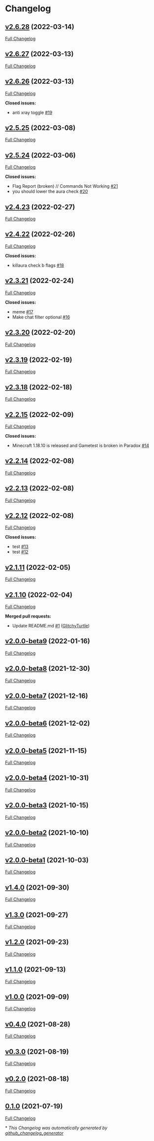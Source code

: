 # Changelog

## [v2.6.28](https://github.com/Visual1mpact/Paradox_AntiCheat/tree/v2.6.28) (2022-03-14)

[Full Changelog](https://github.com/Visual1mpact/Paradox_AntiCheat/compare/v2.6.27...v2.6.28)

## [v2.6.27](https://github.com/Visual1mpact/Paradox_AntiCheat/tree/v2.6.27) (2022-03-13)

[Full Changelog](https://github.com/Visual1mpact/Paradox_AntiCheat/compare/v2.6.26...v2.6.27)

## [v2.6.26](https://github.com/Visual1mpact/Paradox_AntiCheat/tree/v2.6.26) (2022-03-13)

[Full Changelog](https://github.com/Visual1mpact/Paradox_AntiCheat/compare/v2.5.25...v2.6.26)

**Closed issues:**

- anti xray toggle [\#19](https://github.com/Visual1mpact/Paradox_AntiCheat/issues/19)

## [v2.5.25](https://github.com/Visual1mpact/Paradox_AntiCheat/tree/v2.5.25) (2022-03-08)

[Full Changelog](https://github.com/Visual1mpact/Paradox_AntiCheat/compare/v2.5.24...v2.5.25)

## [v2.5.24](https://github.com/Visual1mpact/Paradox_AntiCheat/tree/v2.5.24) (2022-03-06)

[Full Changelog](https://github.com/Visual1mpact/Paradox_AntiCheat/compare/v2.4.23...v2.5.24)

**Closed issues:**

- Flag Report \(broken\) // Commands Not Working [\#21](https://github.com/Visual1mpact/Paradox_AntiCheat/issues/21)
- you should lower the aura check [\#20](https://github.com/Visual1mpact/Paradox_AntiCheat/issues/20)

## [v2.4.23](https://github.com/Visual1mpact/Paradox_AntiCheat/tree/v2.4.23) (2022-02-27)

[Full Changelog](https://github.com/Visual1mpact/Paradox_AntiCheat/compare/v2.4.22...v2.4.23)

## [v2.4.22](https://github.com/Visual1mpact/Paradox_AntiCheat/tree/v2.4.22) (2022-02-26)

[Full Changelog](https://github.com/Visual1mpact/Paradox_AntiCheat/compare/v2.3.21...v2.4.22)

**Closed issues:**

- killaura check b flags [\#18](https://github.com/Visual1mpact/Paradox_AntiCheat/issues/18)

## [v2.3.21](https://github.com/Visual1mpact/Paradox_AntiCheat/tree/v2.3.21) (2022-02-24)

[Full Changelog](https://github.com/Visual1mpact/Paradox_AntiCheat/compare/v2.3.20...v2.3.21)

**Closed issues:**

- meme [\#17](https://github.com/Visual1mpact/Paradox_AntiCheat/issues/17)
- Make chat filter optional [\#16](https://github.com/Visual1mpact/Paradox_AntiCheat/issues/16)

## [v2.3.20](https://github.com/Visual1mpact/Paradox_AntiCheat/tree/v2.3.20) (2022-02-20)

[Full Changelog](https://github.com/Visual1mpact/Paradox_AntiCheat/compare/v2.3.19...v2.3.20)

## [v2.3.19](https://github.com/Visual1mpact/Paradox_AntiCheat/tree/v2.3.19) (2022-02-19)

[Full Changelog](https://github.com/Visual1mpact/Paradox_AntiCheat/compare/v2.3.18...v2.3.19)

## [v2.3.18](https://github.com/Visual1mpact/Paradox_AntiCheat/tree/v2.3.18) (2022-02-18)

[Full Changelog](https://github.com/Visual1mpact/Paradox_AntiCheat/compare/v2.2.15...v2.3.18)

## [v2.2.15](https://github.com/Visual1mpact/Paradox_AntiCheat/tree/v2.2.15) (2022-02-09)

[Full Changelog](https://github.com/Visual1mpact/Paradox_AntiCheat/compare/v2.2.14...v2.2.15)

**Closed issues:**

- Minecraft 1.18.10 is released and Gametest is broken in Paradox [\#14](https://github.com/Visual1mpact/Paradox_AntiCheat/issues/14)

## [v2.2.14](https://github.com/Visual1mpact/Paradox_AntiCheat/tree/v2.2.14) (2022-02-08)

[Full Changelog](https://github.com/Visual1mpact/Paradox_AntiCheat/compare/v2.2.13...v2.2.14)

## [v2.2.13](https://github.com/Visual1mpact/Paradox_AntiCheat/tree/v2.2.13) (2022-02-08)

[Full Changelog](https://github.com/Visual1mpact/Paradox_AntiCheat/compare/v2.2.12...v2.2.13)

## [v2.2.12](https://github.com/Visual1mpact/Paradox_AntiCheat/tree/v2.2.12) (2022-02-08)

[Full Changelog](https://github.com/Visual1mpact/Paradox_AntiCheat/compare/v2.1.11...v2.2.12)

**Closed issues:**

- test [\#13](https://github.com/Visual1mpact/Paradox_AntiCheat/issues/13)
- test [\#12](https://github.com/Visual1mpact/Paradox_AntiCheat/issues/12)

## [v2.1.11](https://github.com/Visual1mpact/Paradox_AntiCheat/tree/v2.1.11) (2022-02-05)

[Full Changelog](https://github.com/Visual1mpact/Paradox_AntiCheat/compare/v2.1.10...v2.1.11)

## [v2.1.10](https://github.com/Visual1mpact/Paradox_AntiCheat/tree/v2.1.10) (2022-02-04)

[Full Changelog](https://github.com/Visual1mpact/Paradox_AntiCheat/compare/v2.0.0-beta9...v2.1.10)

**Merged pull requests:**

- Update README.md [\#1](https://github.com/Visual1mpact/Paradox_AntiCheat/pull/1) ([GlitchyTurtle](https://github.com/GlitchyTurtle))

## [v2.0.0-beta9](https://github.com/Visual1mpact/Paradox_AntiCheat/tree/v2.0.0-beta9) (2022-01-16)

[Full Changelog](https://github.com/Visual1mpact/Paradox_AntiCheat/compare/v2.0.0-beta8...v2.0.0-beta9)

## [v2.0.0-beta8](https://github.com/Visual1mpact/Paradox_AntiCheat/tree/v2.0.0-beta8) (2021-12-30)

[Full Changelog](https://github.com/Visual1mpact/Paradox_AntiCheat/compare/v2.0.0-beta7...v2.0.0-beta8)

## [v2.0.0-beta7](https://github.com/Visual1mpact/Paradox_AntiCheat/tree/v2.0.0-beta7) (2021-12-16)

[Full Changelog](https://github.com/Visual1mpact/Paradox_AntiCheat/compare/v2.0.0-beta6...v2.0.0-beta7)

## [v2.0.0-beta6](https://github.com/Visual1mpact/Paradox_AntiCheat/tree/v2.0.0-beta6) (2021-12-02)

[Full Changelog](https://github.com/Visual1mpact/Paradox_AntiCheat/compare/v2.0.0-beta5...v2.0.0-beta6)

## [v2.0.0-beta5](https://github.com/Visual1mpact/Paradox_AntiCheat/tree/v2.0.0-beta5) (2021-11-15)

[Full Changelog](https://github.com/Visual1mpact/Paradox_AntiCheat/compare/v2.0.0-beta4...v2.0.0-beta5)

## [v2.0.0-beta4](https://github.com/Visual1mpact/Paradox_AntiCheat/tree/v2.0.0-beta4) (2021-10-31)

[Full Changelog](https://github.com/Visual1mpact/Paradox_AntiCheat/compare/v2.0.0-beta3...v2.0.0-beta4)

## [v2.0.0-beta3](https://github.com/Visual1mpact/Paradox_AntiCheat/tree/v2.0.0-beta3) (2021-10-15)

[Full Changelog](https://github.com/Visual1mpact/Paradox_AntiCheat/compare/v2.0.0-beta2...v2.0.0-beta3)

## [v2.0.0-beta2](https://github.com/Visual1mpact/Paradox_AntiCheat/tree/v2.0.0-beta2) (2021-10-10)

[Full Changelog](https://github.com/Visual1mpact/Paradox_AntiCheat/compare/v2.0.0-beta1...v2.0.0-beta2)

## [v2.0.0-beta1](https://github.com/Visual1mpact/Paradox_AntiCheat/tree/v2.0.0-beta1) (2021-10-03)

[Full Changelog](https://github.com/Visual1mpact/Paradox_AntiCheat/compare/v1.4.0...v2.0.0-beta1)

## [v1.4.0](https://github.com/Visual1mpact/Paradox_AntiCheat/tree/v1.4.0) (2021-09-30)

[Full Changelog](https://github.com/Visual1mpact/Paradox_AntiCheat/compare/v1.3.0...v1.4.0)

## [v1.3.0](https://github.com/Visual1mpact/Paradox_AntiCheat/tree/v1.3.0) (2021-09-27)

[Full Changelog](https://github.com/Visual1mpact/Paradox_AntiCheat/compare/v1.2.0...v1.3.0)

## [v1.2.0](https://github.com/Visual1mpact/Paradox_AntiCheat/tree/v1.2.0) (2021-09-23)

[Full Changelog](https://github.com/Visual1mpact/Paradox_AntiCheat/compare/v1.1.0...v1.2.0)

## [v1.1.0](https://github.com/Visual1mpact/Paradox_AntiCheat/tree/v1.1.0) (2021-09-13)

[Full Changelog](https://github.com/Visual1mpact/Paradox_AntiCheat/compare/v1.0.0...v1.1.0)

## [v1.0.0](https://github.com/Visual1mpact/Paradox_AntiCheat/tree/v1.0.0) (2021-09-09)

[Full Changelog](https://github.com/Visual1mpact/Paradox_AntiCheat/compare/v0.4.0...v1.0.0)

## [v0.4.0](https://github.com/Visual1mpact/Paradox_AntiCheat/tree/v0.4.0) (2021-08-28)

[Full Changelog](https://github.com/Visual1mpact/Paradox_AntiCheat/compare/v0.3.0...v0.4.0)

## [v0.3.0](https://github.com/Visual1mpact/Paradox_AntiCheat/tree/v0.3.0) (2021-08-19)

[Full Changelog](https://github.com/Visual1mpact/Paradox_AntiCheat/compare/v0.2.0...v0.3.0)

## [v0.2.0](https://github.com/Visual1mpact/Paradox_AntiCheat/tree/v0.2.0) (2021-08-18)

[Full Changelog](https://github.com/Visual1mpact/Paradox_AntiCheat/compare/0.1.0...v0.2.0)

## [0.1.0](https://github.com/Visual1mpact/Paradox_AntiCheat/tree/0.1.0) (2021-07-19)

[Full Changelog](https://github.com/Visual1mpact/Paradox_AntiCheat/compare/b174b2960af08a4dbfab838f818df6e75e631811...0.1.0)



\* *This Changelog was automatically generated by [github_changelog_generator](https://github.com/github-changelog-generator/github-changelog-generator)*
